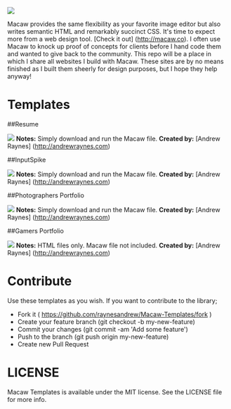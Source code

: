 ![](https://raw.github.com/raynesandrew/Macaw-Templates/master/Screenshots/macaw-logo.png)

Macaw provides the same flexibility as your favorite image editor but also writes semantic HTML and remarkably succinct CSS. It's time to expect more from a web design tool. [Check it out] (http://macaw.co). I often use Macaw to knock up proof of concepts for clients before I hand code them and wanted to give back to the community. This repo will be a place in which I share all websites I build with Macaw. These sites are by no means finished as I built them sheerly for design purposes, but I hope they help anyway!

Templates
=========

##Resume

![](https://raw.github.com/raynesandrew/Macaw-Templates/master/Screenshots/resume.png)
**Notes:** Simply download and run the Macaw file.
**Created by:** [Andrew Raynes] (http://andrewraynes.com)

##InputSpike

![](https://raw.github.com/raynesandrew/Macaw-Templates/master/Screenshots/InputSpike.png)
**Notes:** Simply download and run the Macaw file.
**Created by:** [Andrew Raynes] (http://andrewraynes.com)

##Photographers Portfolio

![](https://raw.github.com/raynesandrew/Macaw-Templates/master/Screenshots/Photographer.png)
**Notes:** Simply download and run the Macaw file.
**Created by:** [Andrew Raynes] (http://andrewraynes.com)

##Gamers Portfolio

![](https://raw.github.com/raynesandrew/Macaw-Templates/master/Screenshots/Gamer.png)
**Notes:** HTML files only. Macaw file not included.
**Created by:** [Andrew Raynes] (http://andrewraynes.com)

Contribute
==========

Use these templates as you wish. If you want to contribute to the library;

* Fork it ( https://github.com/raynesandrew/Macaw-Templates/fork )
* Create your feature branch (git checkout -b my-new-feature)
* Commit your changes (git commit -am 'Add some feature')
* Push to the branch (git push origin my-new-feature)
* Create new Pull Request

LICENSE
=======
Macaw Templates is available under the MIT license. See the LICENSE file for more info.